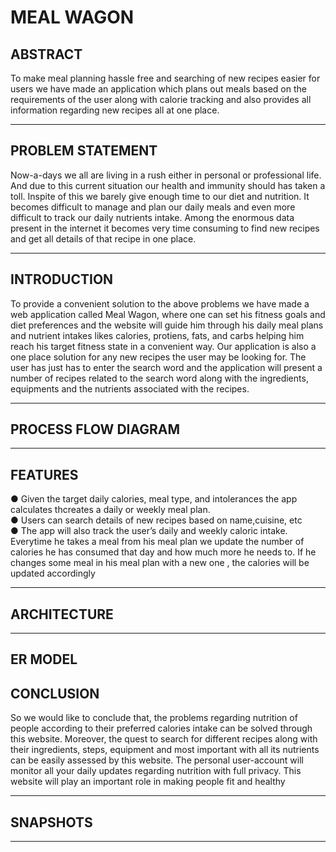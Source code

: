 # MEAL WAGON

## ABSTRACT
To make meal planning hassle free and searching of new recipes easier for users we have made an
application which plans out meals based on the requirements of the user along with calorie tracking and also
provides all information regarding new recipes all at one place.

<hr>

## PROBLEM STATEMENT
Now-a-days we all are living in a rush either in personal or professional life. And due to this current
situation our health and immunity should has taken a toll. Inspite of this we barely
give enough time to our diet and nutrition. It becomes difficult to manage and plan our daily meals and even more difficult to track our daily nutrients intake. Among the enormous data present in the internet it becomes very time consuming to find new recipes and
get all details of that recipe in one place.

<hr>

## INTRODUCTION
To provide a convenient solution to the above problems we have made a web application called Meal
Wagon, where one can set his fitness goals and diet preferences and the website will guide him through his
daily meal plans and nutrient intakes likes calories, protiens, fats, and carbs helping him reach his target
fitness state in a convenient way. Our application is also a one place solution for any new recipes the user may be looking for. The user has
just has to enter the search word and the application will present a number of recipes related to the search
word along with the ingredients, equipments and the nutrients associated with the recipes.

<hr>

## PROCESS FLOW DIAGRAM

<hr>

## FEATURES

● Given the target daily calories, meal type, and intolerances the app calculates thcreates a daily or
weekly meal plan. <br />
● Users can search details of new recipes based on name,cuisine, etc <br />
● The app will also track the user’s daily and weekly caloric intake. Everytime he takes a meal from
his meal plan we update the number of calories he has consumed that day and how much more he
needs to. If he changes some meal in his meal plan with a new one , the calories will be updated
accordingly

<hr>

## ARCHITECTURE

<hr>

## ER MODEL

## CONCLUSION
So we would like to conclude that, the problems regarding nutrition of people according to their preferred
calories intake can be solved through this website. Moreover, the quest to search for different recipes along
with their ingredients, steps, equipment and most important with all its nutrients can be easily assessed by
this website. The personal user-account will monitor all your daily updates regarding nutrition with full
privacy. This website will play an important role in making people fit and healthy

<hr>

## SNAPSHOTS

<hr>
